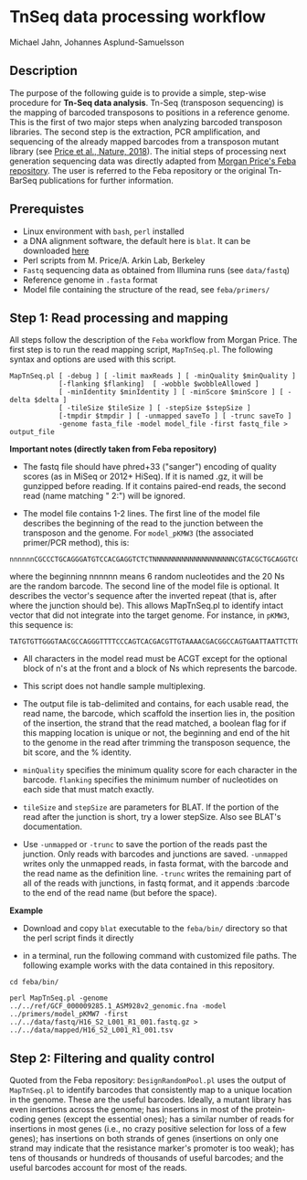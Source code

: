 TnSeq data processing workflow
================================
Michael Jahn, Johannes Asplund-Samuelsson

## Description

The purpose of the following guide is to provide a simple, step-wise procedure for **Tn-Seq data analysis**. Tn-Seq (transposon sequencing) is the mapping of barcoded transposons to positions in a reference genome. This is the first of two major steps when analyzing barcoded transposon libraries. The second step is the extraction, PCR amplification, and sequencing of the already mapped barcodes from a transposon mutant library (see [Price et al., Nature, 2018](http://www.nature.com/articles/s41586-018-0124-0)). The initial steps of processing next generation sequencing data was directly adapted from [Morgan Price's Feba repository](https://bitbucket.org/berkeleylab/feba/src/master/). The user is referred to the Feba repository or the original Tn-BarSeq publications for further information.

## Prerequistes

- Linux environment with `bash`, `perl` installed
- a DNA alignment software, the default here is `blat`. It can be downloaded [here](http://hgdownload.soe.ucsc.edu/downloads.html#source_downloads)
- Perl scripts from M. Price/A. Arkin Lab, Berkeley
- `Fastq` sequencing data as obtained from Illumina runs (see `data/fastq`)
- Reference genome in `.fasta` format
- Model file containing the structure of the read, see `feba/primers/`

## Step 1: Read processing and mapping


All steps follow the description of the `Feba` workflow from Morgan Price. The first step is to run the read mapping script, `MapTnSeq.pl`. The following syntax and options are used with this script.

```
MapTnSeq.pl [ -debug ] [ -limit maxReads ] [ -minQuality $minQuality ]
            [-flanking $flanking]  [ -wobble $wobbleAllowed ]
            [ -minIdentity $minIdentity ] [ -minScore $minScore ] [ -delta $delta ]
            [ -tileSize $tileSize ] [ -stepSize $stepSize ]
            [-tmpdir $tmpdir ] [ -unmapped saveTo ] [ -trunc saveTo ]
            -genome fasta_file -model model_file -first fastq_file > output_file
```

**Important notes (directly taken from Feba repository)**

- The fastq file should have phred+33 ("sanger") encoding of quality scores (as in MiSeq or 2012+ HiSeq). If it is named .gz, it will be gunzipped before reading. If it contains paired-end reads, the second read (name matching " 2:") will be ignored.

- The model file contains 1-2 lines. The first line of the model file describes the beginning of the
read to the junction between the transposon and the genome. For `model_pKMW3` (the associated primer/PCR method), this is:

```
nnnnnnCGCCCTGCAGGGATGTCCACGAGGTCTCTNNNNNNNNNNNNNNNNNNNNCGTACGCTGCAGGTCGACGGCCGGCCAGACCGGGGACTTATCAGCCAACCTGT
```

where the beginning nnnnnn means 6 random nucleotides and the 20 Ns are the random barcode. The second line of the model file is optional. It describes the vector's sequence after the inverted repeat (that is, after where the
junction should be).  This allows MapTnSeq.pl to identify intact vector that did not integrate into the target genome. For instance, in `pKMW3`, this sequence is:

```
TATGTGTTGGGTAACGCCAGGGTTTTCCCAGTCACGACGTTGTAAAACGACGGCCAGTGAATTAATTCTTGAAGA
```

- All characters in the model read must be ACGT except for the optional block of n\'s at the front and a block of Ns which represents the barcode.

- This script does not handle sample multiplexing.

- The output file is tab-delimited and contains, for each usable read, the read name, the barcode, which scaffold the insertion lies in, the position of the insertion, the strand that the read matched, a boolean flag for if this mapping location is unique or not, the beginning and end of the hit to the genome in the read after trimming the transposon sequence, the bit score, and the % identity.

- `minQuality` specifies the minimum quality score for each character in the barcode. `flanking` specifies the minimum number of nucleotides on each side that must match exactly.

- `tileSize` and `stepSize` are parameters for BLAT.  If the portion of the read after the junction is short, try a lower stepSize. Also see BLAT's documentation.

- Use `-unmapped` or `-trunc` to save the portion of the reads past the junction. Only reads with barcodes and junctions are saved. `-unmapped` writes only the unmapped reads, in fasta format, with the barcode and the read name as the definition line. `-trunc` writes the remaining part of all of the reads with junctions, in fastq format, and it appends :barcode to the end of the read name (but before the space).

**Example**

- Download and copy `blat` executable to the `feba/bin/` directory so that the perl script finds it directly

- in a terminal, run the following command with customized file paths. The following example works with the data contained in this repository.

```
cd feba/bin/

perl MapTnSeq.pl -genome ../../ref/GCF_000009285.1_ASM928v2_genomic.fna -model ../primers/model_pKMW7 -first ../../data/fastq/H16_S2_L001_R1_001.fastq.gz > ../../data/mapped/H16_S2_L001_R1_001.tsv
```

## Step 2: Filtering and quality control

Quoted from the Feba repository: `DesignRandomPool.pl` uses the output of `MapTnSeq.pl` to identify barcodes that consistently map to a unique location in the genome. These are the useful barcodes. Ideally, a mutant library has even insertions across the genome; has insertions in most of the protein-coding genes (except the essential ones); has a similar number of reads for insertions in most genes (i.e., no crazy positive selection for loss of a few genes); has insertions on both strands of genes (insertions on only one strand may indicate that the resistance marker's promoter is too weak); has tens of thousands or hundreds of thousands of useful barcodes; and the useful barcodes account for most of the reads.

